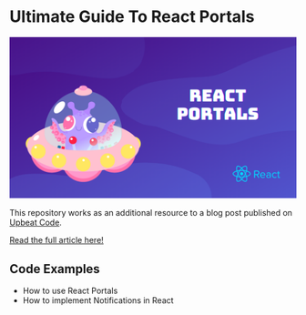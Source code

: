 # Ultimate Guide To React Portals

![Featured Image](https://github.com/codewithbernard/ultimate-guide-to-react-portals/blob/master/image.png)

This repository works as an additional resource to a blog post published on [Upbeat Code](https://www.upbeatcode.com/react/ultimate-guide-to-react-portals).

[Read the full article here!](https://www.upbeatcode.com/react/ultimate-guide-to-react-portals)

## Code Examples

- How to use React Portals
- How to implement Notifications in React
